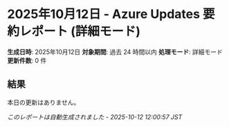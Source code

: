 # 2025年10月12日 - Azure Updates 要約レポート (詳細モード)

**生成日時**: 2025年10月12日
**対象期間**: 過去 24 時間以内
**処理モード**: 詳細モード
**更新件数**: 0 件

## 結果

本日の更新はありません。


*このレポートは自動生成されました - 2025-10-12 12:00:57 JST*